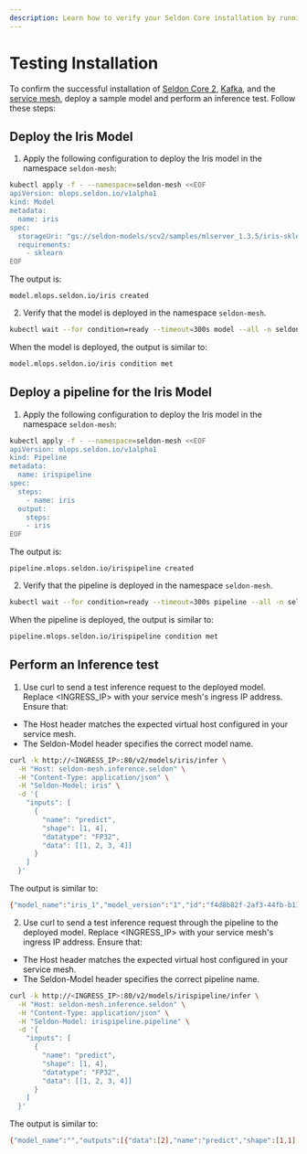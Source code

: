 ```yaml
---
description: Learn how to verify your Seldon Core installation by running tests and checking component functionality.
---
```


# Testing Installation

To confirm the successful installation of [Seldon Core 2](/docs-gb/installation/production-environment/README.md), [Kafka](/docs-gb/installation/production-environment/kafka/), and the [service mesh](/docs-gb/installation/production-environment/ingress-controller/istio.md), deploy a sample model and perform an inference test. Follow these steps:

## Deploy the Iris Model

1. Apply the following configuration to deploy the Iris model in the namespace `seldon-mesh`:

```bash
kubectl apply -f - --namespace=seldon-mesh <<EOF
apiVersion: mlops.seldon.io/v1alpha1
kind: Model
metadata:
  name: iris
spec:
  storageUri: "gs://seldon-models/scv2/samples/mlserver_1.3.5/iris-sklearn"
  requirements:
    - sklearn
EOF

```
The output is:
```
model.mlops.seldon.io/iris created
```
2. Verify that the model is deployed in the namespace `seldon-mesh`.
 ```bash
 kubectl wait --for condition=ready --timeout=300s model --all -n seldon-mesh
 ```
 When the model is deployed, the output is similar to:
 ```bash
 model.mlops.seldon.io/iris condition met
 ```  
## Deploy a pipeline for the Iris Model

1. Apply the following configuration to deploy the Iris model in the namespace `seldon-mesh`:

```bash
kubectl apply -f - --namespace=seldon-mesh <<EOF
apiVersion: mlops.seldon.io/v1alpha1
kind: Pipeline
metadata:
  name: irispipeline
spec:
  steps:
    - name: iris
  output:
    steps:
    - iris
EOF
```
The output is:
```
pipeline.mlops.seldon.io/irispipeline created
```
2. Verify that the pipeline is deployed in the namespace `seldon-mesh`.
 ```bash
 kubectl wait --for condition=ready --timeout=300s pipeline --all -n seldon-mesh
 ```
 When the pipeline is deployed, the output is similar to:
 ```bash
 pipeline.mlops.seldon.io/irispipeline condition met
 ``` 

## Perform an Inference test

1. Use curl to send a test inference request to the deployed model. Replace <INGRESS_IP> with your service mesh's ingress IP address.
    Ensure that:
  * The Host header matches the expected virtual host configured in your service mesh.
  * The Seldon-Model header specifies the correct model name.

```bash
curl -k http://<INGRESS_IP>:80/v2/models/iris/infer \
  -H "Host: seldon-mesh.inference.seldon" \
  -H "Content-Type: application/json" \
  -H "Seldon-Model: iris" \
  -d '{
    "inputs": [
      {
        "name": "predict",
        "shape": [1, 4],
        "datatype": "FP32",
        "data": [[1, 2, 3, 4]]
      }
    ]
  }'
```

The output is similar to:
```bash
{"model_name":"iris_1","model_version":"1","id":"f4d8b82f-2af3-44fb-b115-60a269cbfa5e","parameters":{},"outputs":[{"name":"predict","shape":[1,1],"datatype":"INT64","parameters":{"content_type":"np"},"data":[2]}]}
```
2. Use curl to send a test inference request through the pipeline to the deployed model. Replace <INGRESS_IP> with your service mesh's ingress IP address.
  Ensure that:
  * The Host header matches the expected virtual host configured in your service mesh.
  * The Seldon-Model header specifies the correct pipeline name.

```bash
curl -k http://<INGRESS_IP>:80/v2/models/irispipeline/infer \
  -H "Host: seldon-mesh.inference.seldon" \
  -H "Content-Type: application/json" \
  -H "Seldon-Model: irispipeline.pipeline" \
  -d '{
    "inputs": [
      {
        "name": "predict",
        "shape": [1, 4],
        "datatype": "FP32",
        "data": [[1, 2, 3, 4]]
      }
    ]
  }'
```

The output is similar to:
```bash
{"model_name":"","outputs":[{"data":[2],"name":"predict","shape":[1,1],"datatype":"INT64","parameters":{"content_type":"np"}}]}
```  


